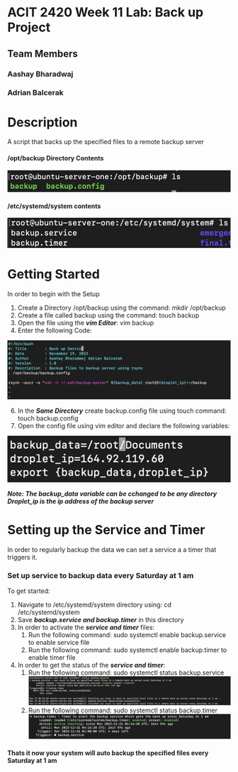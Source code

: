 # ACIT 2420 Week 11 Lab: Back up Project

## Team Members 

### Aashay Bharadwaj
### Adrian Balcerak

# Description 
A script that backs up the specified files to a remote backup server

#### /opt/backup Directory Contents

![](images/backup_data.png)

#### /etc/systemd/system contents

![](images/service_data.png)

# Getting Started
In order to begin with the Setup
1. Create a Directory /opt/backup using the command:        mkdir /opt/backup
3. Create a file called backup using the command:       touch backup
4. Open the file using the ***vim Editor***:        vim backup
5. Enter the following Code: 

![](images/backup_file.png)

6. In the ***Same Directory*** create backup.config file using touch command:       touch backup.config
7. Open the config file using vim editor and declare the following variables:

![](images/backup_config.png)

***Note: The backup_data variable can be cchanged to be any directory
   Droplet_ip is the ip address of the backup server***
   
# Setting up the Service and Timer
In order to regularly backup the data we can set a service a a timer that triggers it. 

### Set up service to backup data every Saturday at 1 am
To get started:
1. Navigate to /etc/systemd/system directory using:         cd /etc/systemd/system
2. Save ***backup.service and backup.timer*** in this directory
4. In order to activate the ***service and timer*** files:
    1. Run the following command:       sudo systemctl enable backup.service        to enable service file
    2. Run the following command:       sudo systemctl enable backup.timer      to enable timer file
5. In order to get the status of the ***service and timer***:
    1. Run the following command:       sudo systemctl status backup.service
    ![](images/backup_service.png)
    2. Run the following command:       sudo systemctl status backup.timer
    ![](images/backup_timer.png)


#### Thats it now your system will auto backup the specified files every Saturday at 1 am
                                                                       
